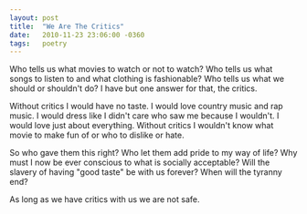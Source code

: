 ```yaml
---
layout: post
title:  "We Are The Critics"
date:   2010-11-23 23:06:00 -0360
tags:   poetry
---
```


Who tells us what movies to watch or not to watch? Who tells us what songs to listen to and what clothing is fashionable? Who tells us what we should or shouldn't do? I have but one answer for that, the critics.

Without critics I would have no taste. I would love country music and rap music. I would dress like I didn't care who saw me because I wouldn't. I would love just about everything. Without critics I wouldn't know what movie to make fun of or who to dislike or hate.

So who gave them this right? Who let them add pride to my way of life? Why must I now be ever conscious to what is socially acceptable? Will the slavery of having "good taste" be with us forever? When will the tyranny end?

As long as we have critics with us we are not safe.  
